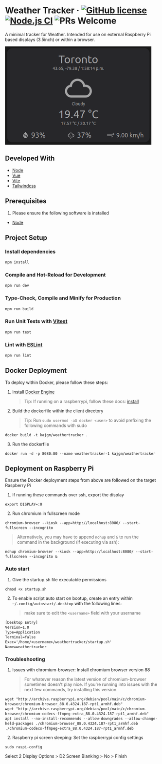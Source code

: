 # Weather Tracker &middot; [![GitHub license](https://img.shields.io/badge/license-MIT-blue.svg)](https://github.com/kajgm/weathertracker/blob/master/LICENSE) [![Node.js CI](https://github.com/kajgm/weathertracker/actions/workflows/node.js.yml/badge.svg)](https://github.com/kajgm/weathertracker/actions/workflows/node.js.yml) ![PRs Welcome](https://img.shields.io/badge/PRs-welcome-brightgreen.svg)

A minimal tracker for Weather. Intended for use on external Raspberry Pi based displays (3.5inch) or within a browser.

![Example image](docs/example.png)

## Developed With

- [Node](https://nodejs.org/)
- [Vue](https://vuejs.org/)
- [Vite](https://vitejs.dev/)
- [Tailwindcss](https://tailwindcss.com/)

## Prerequisites

1. Please ensure the following software is installed

- [Node](https://nodejs.org/en/download)

## Project Setup

### Install dependencies

```sh
npm install
```

### Compile and Hot-Reload for Development

```sh
npm run dev
```

### Type-Check, Compile and Minify for Production

```sh
npm run build
```

### Run Unit Tests with [Vitest](https://vitest.dev/)

```sh
npm run test
```

### Lint with [ESLint](https://eslint.org/)

```sh
npm run lint
```

## Docker Deployment

To deploy within Docker, please follow these steps:

1. Install [Docker Engine](https://docs.docker.com/engine/install/)

   > Tip: If running on a raspberrypi, follow these docs: [install](https://docs.docker.com/engine/install/debian/)

2. Build the dockerfile within the client directory
   > Tip: Run `sudo usermod -aG docker <user>` to avoid prefixing the following commands with sudo

```
docker build -t kajgm/weathertracker .
```

3. Run the dockerfile

```
docker run -d -p 8080:80 --name weathertracker-1 kajgm/weathertracker
```

## Deployment on Raspberry Pi

Ensure the Docker deployment steps from above are followed on the target Raspberry Pi

1. If running these commands over ssh, export the display

```
export DISPLAY=:0
```

2. Run chromium in fullscreen mode

```
chromium-browser --kiosk --app=http://localhost:8080/ --start-fullscreen --incognito
```

> Alternatively, you may have to append `nohup` and `&` to run the command in the background (if executing via ssh):

```
nohup chromium-browser --kiosk --app=http://localhost:8080/ --start-fullscreen --incognito &
```

### Auto start

1. Give the startup.sh file executable permissions

```
chmod +x startup.sh
```

2. To enable script auto start on bootup, create an entry within `~/.config/autostart/.desktop` with the following lines:
   > make sure to edit the `<username>` field with your username

```
[Desktop Entry]
Version=1.0
Type=Application
Terminal=false
Exec='/home/<username>/weathertracker/startup.sh'
Name=weathertracker
```

### Troubleshooting

1. Issues with chromium-browser: Install chromium browser version 88
   > For whatever reason the latest version of chromium-browser sometimes doesn't play nice. If you're running into issues with the next few commands, try installing this version.

```
wget "http://archive.raspberrypi.org/debian/pool/main/c/chromium-browser/chromium-browser_88.0.4324.187-rpt1_armhf.deb"
wget "http://archive.raspberrypi.org/debian/pool/main/c/chromium-browser/chromium-codecs-ffmpeg-extra_88.0.4324.187-rpt1_armhf.deb"
apt install --no-install-recommends --allow-downgrades --allow-change-held-packages ./chromium-browser_88.0.4324.187-rpt1_armhf.deb ./chromium-codecs-ffmpeg-extra_88.0.4324.187-rpt1_armhf.deb
```

2. Raspberry pi screen sleeping: Set the raspberrypi config settings

```
sudo raspi-config
```

Select 2 Display Options > D2 Screen Blanking > No > Finish
